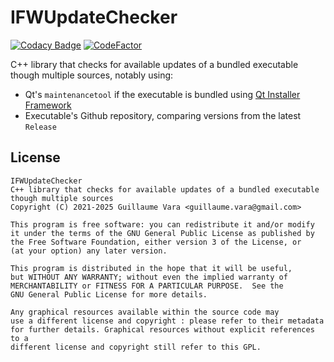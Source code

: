 # IFWUpdateChecker
[![Codacy Badge](https://app.codacy.com/project/badge/Grade/6801d093ea5d4424809ea4e580fb06b4)](https://www.codacy.com/gh/Amphaal/IFWUpdateChecker/dashboard?utm_source=github.com&amp;utm_medium=referral&amp;utm_content=Amphaal/IFWUpdateChecker&amp;utm_campaign=Badge_Grade)
[![CodeFactor](https://www.codefactor.io/repository/github/amphaal/ifwupdatechecker/badge)](https://www.codefactor.io/repository/github/amphaal/ifwupdatechecker)

C++ library that checks for available updates of a bundled executable though multiple sources, notably using:
- Qt's `maintenancetool` if the executable is bundled using [Qt Installer Framework](https://doc.qt.io/qtinstallerframework/)
- Executable's Github repository, comparing versions from the latest `Release`

## License
    IFWUpdateChecker
    C++ library that checks for available updates of a bundled executable though multiple sources
    Copyright (C) 2021-2025 Guillaume Vara <guillaume.vara@gmail.com>

    This program is free software: you can redistribute it and/or modify
    it under the terms of the GNU General Public License as published by
    the Free Software Foundation, either version 3 of the License, or
    (at your option) any later version.

    This program is distributed in the hope that it will be useful,
    but WITHOUT ANY WARRANTY; without even the implied warranty of
    MERCHANTABILITY or FITNESS FOR A PARTICULAR PURPOSE.  See the
    GNU General Public License for more details.

    Any graphical resources available within the source code may
    use a different license and copyright : please refer to their metadata
    for further details. Graphical resources without explicit references to a
    different license and copyright still refer to this GPL.
